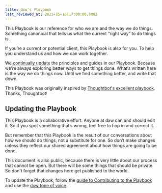 ```yaml
---
title: dxw’s Playbook
last_reviewed_at: 2025-05-16T17:00:00.000Z
---
```


This Playbook is our reference for who we are and the way we do things.
Something canonical that tells us what the current “right way” to do things is.

If you’re a current or potential client, this Playbook is also for you. To help
you understand us and how we can work together.

We [continually update](/contributing/managing-the-playbook/) the principles and
guides in our Playbook. Because we’re always exploring better ways to get things
done. What’s written here is the way we do things now. Until we find something
better, and write that down.

This Playbook was originally inspired by
[Thoughtbot's excellent playbook](https://thoughtbot.com/playbook). Thanks,
Thoughtbot!

## Updating the Playbook

This Playbook is a collaborative effort. Anyone at dxw can and should edit it.
So if you spot something that’s wrong, feel free to hop in and correct it.

But remember that this Playbook is the result of our conversations about how we
should do things, not a substitute for one. So don’t make changes unless they
reflect our shared agreement about how things are going to be done.

This document is also public, because there is very little about our process
that cannot be open. But there will be some things that should be private. So
don't forget that changes here get published to the world.

To update the Playbook, follow the
[guide to Contributing to the Playbook](/contributing/) and use the
[dxw tone of voice](/staff-handbook/talking-about-what-we-do/tone-of-voice/).
